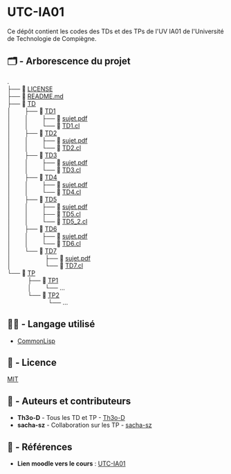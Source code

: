 # UTC-IA01
Ce dépôt contient les codes des TDs et des TPs de l'UV IA01 de l'Université de Technologie de Compiègne.

## 🗂️ - Arborescence du projet

. \
├── 📄 [LICENSE](./LICENSE) \
├── 📄 [README.md](./README.md) \
├── 📁 [TD](./TD) \
│&nbsp;&nbsp;&nbsp;&nbsp;&nbsp;&nbsp;&nbsp;&nbsp;├── 📁 [TD1](./TD/TD1) \
│&nbsp;&nbsp;&nbsp;&nbsp;&nbsp;&nbsp;&nbsp;&nbsp;│&nbsp;&nbsp;&nbsp;&nbsp;&nbsp;&nbsp;&nbsp;&nbsp;├── 📄 [sujet.pdf](./TD/TD1/sujet.pdf) \
│&nbsp;&nbsp;&nbsp;&nbsp;&nbsp;&nbsp;&nbsp;&nbsp;│&nbsp;&nbsp;&nbsp;&nbsp;&nbsp;&nbsp;&nbsp;&nbsp;└── 📄 [TD1.cl](./TD/TD1/TD1.cl) \
│&nbsp;&nbsp;&nbsp;&nbsp;&nbsp;&nbsp;&nbsp;&nbsp;├── 📁 [TD2](./TD/TD2) \
│&nbsp;&nbsp;&nbsp;&nbsp;&nbsp;&nbsp;&nbsp;&nbsp;│&nbsp;&nbsp;&nbsp;&nbsp;&nbsp;&nbsp;&nbsp;&nbsp;├── 📄 [sujet.pdf](./TD/TD2/sujet.pdf) \
│&nbsp;&nbsp;&nbsp;&nbsp;&nbsp;&nbsp;&nbsp;&nbsp;│&nbsp;&nbsp;&nbsp;&nbsp;&nbsp;&nbsp;&nbsp;&nbsp;└── 📄 [TD2.cl](./TD/TD2/TD2.cl) \
│&nbsp;&nbsp;&nbsp;&nbsp;&nbsp;&nbsp;&nbsp;&nbsp;├── 📁 [TD3](./TD/TD3) \
│&nbsp;&nbsp;&nbsp;&nbsp;&nbsp;&nbsp;&nbsp;&nbsp;│&nbsp;&nbsp;&nbsp;&nbsp;&nbsp;&nbsp;&nbsp;&nbsp;├── 📄 [sujet.pdf](./TD/TD3/sujet.pdf) \
│&nbsp;&nbsp;&nbsp;&nbsp;&nbsp;&nbsp;&nbsp;&nbsp;│&nbsp;&nbsp;&nbsp;&nbsp;&nbsp;&nbsp;&nbsp;&nbsp;└── 📄 [TD3.cl](./TD/TD3/TD3.cl) \
│&nbsp;&nbsp;&nbsp;&nbsp;&nbsp;&nbsp;&nbsp;&nbsp;├── 📁 [TD4](./TD/TD4) \
│&nbsp;&nbsp;&nbsp;&nbsp;&nbsp;&nbsp;&nbsp;&nbsp;│&nbsp;&nbsp;&nbsp;&nbsp;&nbsp;&nbsp;&nbsp;&nbsp;├── 📄 [sujet.pdf](./TD/TD4/sujet.pdf) \
│&nbsp;&nbsp;&nbsp;&nbsp;&nbsp;&nbsp;&nbsp;&nbsp;│&nbsp;&nbsp;&nbsp;&nbsp;&nbsp;&nbsp;&nbsp;&nbsp;└── 📄 [TD4.cl](./TD/TD4/TD4.cl) \
│&nbsp;&nbsp;&nbsp;&nbsp;&nbsp;&nbsp;&nbsp;&nbsp;├── 📁 [TD5](./TD/TD5) \
│&nbsp;&nbsp;&nbsp;&nbsp;&nbsp;&nbsp;&nbsp;&nbsp;│&nbsp;&nbsp;&nbsp;&nbsp;&nbsp;&nbsp;&nbsp;&nbsp;├── 📄 [sujet.pdf](./TD/TD5/sujet.pdf) \
│&nbsp;&nbsp;&nbsp;&nbsp;&nbsp;&nbsp;&nbsp;&nbsp;│&nbsp;&nbsp;&nbsp;&nbsp;&nbsp;&nbsp;&nbsp;&nbsp;├── 📄 [TD5.cl](./TD/TD5/TD5.cl) \
│&nbsp;&nbsp;&nbsp;&nbsp;&nbsp;&nbsp;&nbsp;&nbsp;│&nbsp;&nbsp;&nbsp;&nbsp;&nbsp;&nbsp;&nbsp;&nbsp;└── 📄 [TD5_2.cl](./TD/TD5/TD5_2.cl) \
│&nbsp;&nbsp;&nbsp;&nbsp;&nbsp;&nbsp;&nbsp;&nbsp;├── 📁 [TD6](./TD/TD6) \
│&nbsp;&nbsp;&nbsp;&nbsp;&nbsp;&nbsp;&nbsp;&nbsp;│&nbsp;&nbsp;&nbsp;&nbsp;&nbsp;&nbsp;&nbsp;&nbsp;├── 📄 [sujet.pdf](./TD/TD6/sujet.pdf) \
│&nbsp;&nbsp;&nbsp;&nbsp;&nbsp;&nbsp;&nbsp;&nbsp;│&nbsp;&nbsp;&nbsp;&nbsp;&nbsp;&nbsp;&nbsp;&nbsp;└── 📄 [TD6.cl](./TD/TD6/TD6.cl) \
│&nbsp;&nbsp;&nbsp;&nbsp;&nbsp;&nbsp;&nbsp;&nbsp;└── 📁 [TD7](./TD/TD7) \
│&nbsp;&nbsp;&nbsp;&nbsp;&nbsp;&nbsp;&nbsp;&nbsp;&nbsp;&nbsp;&nbsp;&nbsp;&nbsp;&nbsp;&nbsp;&nbsp;&nbsp;&nbsp;&nbsp;&nbsp;├── 📄 [sujet.pdf](./TD/TD7/sujet.pdf) \
│&nbsp;&nbsp;&nbsp;&nbsp;&nbsp;&nbsp;&nbsp;&nbsp;&nbsp;&nbsp;&nbsp;&nbsp;&nbsp;&nbsp;&nbsp;&nbsp;&nbsp;&nbsp;&nbsp;&nbsp;└── 📄 [TD7.cl](./TD/TD7/TD7.cl) \
└── 📁 [TP](./TP) \
&nbsp;&nbsp;&nbsp;&nbsp;&nbsp;&nbsp;&nbsp;&nbsp;&nbsp;&nbsp;&nbsp;&nbsp;├── 📁 [TP1](./TP/TP1) \
&nbsp;&nbsp;&nbsp;&nbsp;&nbsp;&nbsp;&nbsp;&nbsp;&nbsp;&nbsp;&nbsp;&nbsp;│&nbsp;&nbsp;&nbsp;&nbsp;&nbsp;&nbsp;&nbsp;&nbsp;└── ...\
&nbsp;&nbsp;&nbsp;&nbsp;&nbsp;&nbsp;&nbsp;&nbsp;&nbsp;&nbsp;&nbsp;&nbsp;└── 📁 [TP2](./TP/TP2) \
&nbsp;&nbsp;&nbsp;&nbsp;&nbsp;&nbsp;&nbsp;&nbsp;&nbsp;&nbsp;&nbsp;&nbsp;&nbsp;&nbsp;&nbsp;&nbsp;&nbsp;&nbsp;&nbsp;&nbsp;&nbsp;&nbsp;&nbsp;&nbsp;└── ...


## 👨‍💻 - Langage utilisé

- [CommonLisp](https://fr.wikipedia.org/wiki/Common_Lisp)

## 📝 - Licence

[MIT](LICENSE)

## 📔 - Auteurs et contributeurs

-  **Th3o-D** - Tous les TD et TP - [Th3o-D](https://github.com/Th3o-D/)
-   **sacha-sz** - Collaboration sur les TP - [sacha-sz](https://github.com/sacha-sz/)

## 📑 - Références
- **Lien moodle vers le cours** : [UTC-IA01](https://moodle.utc.fr/enrol/index.php?id=303)
